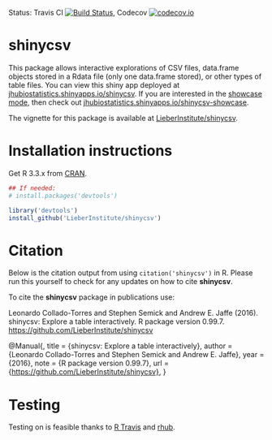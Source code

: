 Status: Travis CI [![Build Status](https://travis-ci.org/LieberInstitute/shinycsv.svg?branch=master)](https://travis-ci.org/LieberInstitute/shinycsv), Codecov [![codecov.io](https://codecov.io/github/LieberInstitute/shinycsv/coverage.svg?branch=master)](https://codecov.io/github/LieberInstitute/shinycsv?branch=master)

shinycsv
========

This package allows interactive explorations of CSV files, data.frame objects stored in a Rdata file (only one data.frame stored), or other types of table files. You can view this shiny app deployed at [jhubiostatistics.shinyapps.io/shinycsv](https://jhubiostatistics.shinyapps.io/shinycsv/). If you are interested in the [showcase mode](http://shiny.rstudio.com/articles/display-modes.html), then check out [jhubiostatistics.shinyapps.io/shinycsv-showcase](https://jhubiostatistics.shinyapps.io/shinycsv-showcase/).

The vignette for this package is available at [LieberInstitute/shinycsv](http://Lieberinstitute.github.io/shinycsv/).

# Installation instructions

Get R 3.3.x from [CRAN](http://cran.r-project.org/).

```R
## If needed:
# install.packages('devtools')

library('devtools')
install_github('LieberInstitute/shinycsv')
```


# Citation

Below is the citation output from using `citation('shinycsv')` in R. Please 
run this yourself to check for any updates on how to cite __shinycsv__.

To cite the __shinycsv__ package in publications use:

Leonardo Collado-Torres and Stephen Semick and Andrew E. Jaffe (2016). shinycsv: Explore a table interactively. R package version 0.99.7. https://github.com/LieberInstitute/shinycsv

@Manual{,
    title = {shinycsv: Explore a table interactively},
    author = {Leonardo Collado-Torres and Stephen Semick and Andrew E. Jaffe},
    year = {2016},
    note = {R package version 0.99.7},
    url = {https://github.com/LieberInstitute/shinycsv},
}

# Testing

Testing on is feasible thanks to [R Travis](http://docs.travis-ci.com/user/languages/r/) and [rhub](https://github.com/r-hub/rhub).

